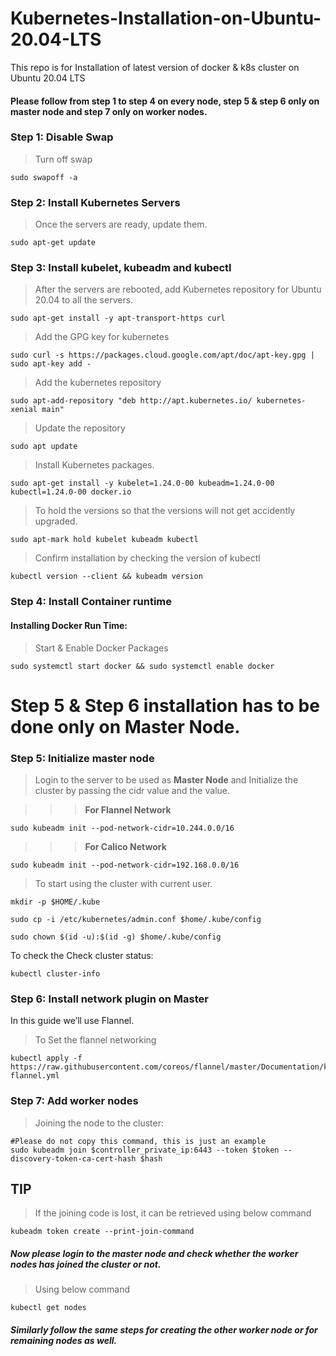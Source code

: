 # Kubernetes-Installation-on-Ubuntu-20.04-LTS
This repo is for Installation of latest version of docker &amp; k8s cluster on Ubuntu 20.04 LTS

#### Please follow from step 1 to step 4 on every node, step 5 & step 6 only on master node and step 7 only on worker nodes.

### **Step 1: Disable Swap**

> Turn off swap
```
sudo swapoff -a
```

### **Step 2: Install Kubernetes Servers**

> Once the servers are ready, update them.
```
sudo apt-get update 
```
### **Step 3: Install kubelet, kubeadm and kubectl**

> After the servers are rebooted, add Kubernetes repository for Ubuntu 20.04 to all the servers.
```
sudo apt-get install -y apt-transport-https curl
```
> Add the GPG key for kubernetes

```
sudo curl -s https://packages.cloud.google.com/apt/doc/apt-key.gpg | sudo apt-key add -
```
> Add the kubernetes repository
```
sudo apt-add-repository "deb http://apt.kubernetes.io/ kubernetes-xenial main"
```
> Update the repository
```
sudo apt update
```
> Install Kubernetes packages.
```
sudo apt-get install -y kubelet=1.24.0-00 kubeadm=1.24.0-00 kubectl=1.24.0-00 docker.io
```
> To hold the versions so that the versions will not get accidently upgraded.
```
sudo apt-mark hold kubelet kubeadm kubectl
```
> Confirm installation by checking the version of kubectl
```
kubectl version --client && kubeadm version
```
### **Step 4: Install Container runtime**

#### Installing Docker Run Time:
> Start & Enable Docker Packages
```
sudo systemctl start docker && sudo systemctl enable docker
```
# **Step 5 & Step 6 installation has to be done only on Master Node.**

### **Step 5: Initialize master node**

> Login to the server to be used as **Master Node** and Initialize the cluster by passing the cidr value and the value.

>>> **For Flannel Network**
```
sudo kubeadm init --pod-network-cidr=10.244.0.0/16
```

>>> **For Calico Network**
```
sudo kubeadm init --pod-network-cidr=192.168.0.0/16
```
> To start using the cluster with current user.
```
mkdir -p $HOME/.kube
```
```
sudo cp -i /etc/kubernetes/admin.conf $home/.kube/config
```
```
sudo chown $(id -u):$(id -g) $home/.kube/config
```
To check the Check cluster status:
```
kubectl cluster-info
```
### **Step 6: Install network plugin on Master**

In this guide we’ll use Flannel.

> To Set the flannel networking
```
kubectl apply -f https://raw.githubusercontent.com/coreos/flannel/master/Documentation/kube-flannel.yml
```
### **Step 7: Add worker nodes**

> Joining the node to the cluster:
```
#Please do not copy this command, this is just an example
sudo kubeadm join $controller_private_ip:6443 --token $token --discovery-token-ca-cert-hash $hash
```
## TIP
> If the joining code is lost, it can be retrieved using below command
```
kubeadm token create --print-join-command
```

##### Now please login to the master node and check whether the worker nodes has joined the cluster or not.

> Using below command
```
kubectl get nodes
```
##### Similarly follow the same steps for creating the other worker node or for remaining nodes as well.
